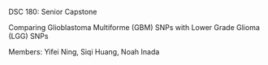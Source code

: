 DSC 180: Senior Capstone

Comparing Glioblastoma Multiforme (GBM) SNPs with Lower Grade Glioma (LGG) SNPs

Members: Yifei Ning, Siqi Huang, Noah Inada

